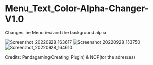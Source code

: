 # Menu_Text_Color-Alpha-Changer-V1.0
Changes the Menu text and the background alpha

![Screenshot_20220928_163617](https://user-images.githubusercontent.com/96707062/192921286-7b816fcc-d9f1-4005-9d92-0e61fb1f7bf9.jpg)
![Screenshot_20220928_163750](https://user-images.githubusercontent.com/96707062/192921293-5f31ef95-49bd-4483-820e-940d42015e75.jpg)
![Screenshot_20220928_164610](https://user-images.githubusercontent.com/96707062/192921308-269d712a-7c2b-4c77-9f1f-cc7ff924d258.jpg)

Credits:
Pandagaming(Creating_Plugin)
& 
NOP(for the adresses)
